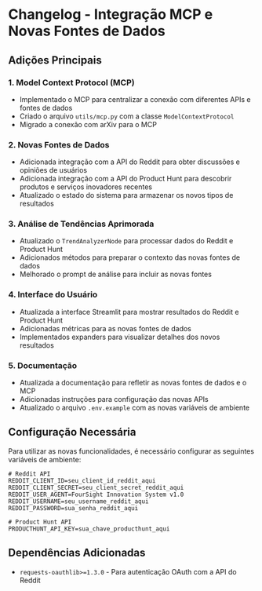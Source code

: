 # Changelog - Integração MCP e Novas Fontes de Dados

## Adições Principais

### 1. Model Context Protocol (MCP)
- Implementado o MCP para centralizar a conexão com diferentes APIs e fontes de dados
- Criado o arquivo `utils/mcp.py` com a classe `ModelContextProtocol`
- Migrado a conexão com arXiv para o MCP

### 2. Novas Fontes de Dados
- Adicionada integração com a API do Reddit para obter discussões e opiniões de usuários
- Adicionada integração com a API do Product Hunt para descobrir produtos e serviços inovadores recentes
- Atualizado o estado do sistema para armazenar os novos tipos de resultados

### 3. Análise de Tendências Aprimorada
- Atualizado o `TrendAnalyzerNode` para processar dados do Reddit e Product Hunt
- Adicionados métodos para preparar o contexto das novas fontes de dados
- Melhorado o prompt de análise para incluir as novas fontes

### 4. Interface do Usuário
- Atualizada a interface Streamlit para mostrar resultados do Reddit e Product Hunt
- Adicionadas métricas para as novas fontes de dados
- Implementados expanders para visualizar detalhes dos novos resultados

### 5. Documentação
- Atualizada a documentação para refletir as novas fontes de dados e o MCP
- Adicionadas instruções para configuração das novas APIs
- Atualizado o arquivo `.env.example` com as novas variáveis de ambiente

## Configuração Necessária

Para utilizar as novas funcionalidades, é necessário configurar as seguintes variáveis de ambiente:

```
# Reddit API
REDDIT_CLIENT_ID=seu_client_id_reddit_aqui
REDDIT_CLIENT_SECRET=seu_client_secret_reddit_aqui
REDDIT_USER_AGENT=FourSight Innovation System v1.0
REDDIT_USERNAME=seu_username_reddit_aqui
REDDIT_PASSWORD=sua_senha_reddit_aqui

# Product Hunt API
PRODUCTHUNT_API_KEY=sua_chave_producthunt_aqui
```

## Dependências Adicionadas
- `requests-oauthlib>=1.3.0` - Para autenticação OAuth com a API do Reddit
